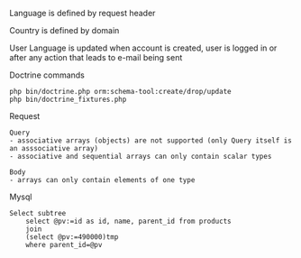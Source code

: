 Language is defined by request header

Country is defined by domain

User Language is updated when account is created, user is logged in or after any action that leads to e-mail being sent

Doctrine commands

    php bin/doctrine.php orm:schema-tool:create/drop/update
    php bin/doctrine_fixtures.php

Request
    
    Query
    - associative arrays (objects) are not supported (only Query itself is an asssociative array)
    - associative and sequential arrays can only contain scalar types
    
    Body
    - arrays can only contain elements of one type
    
Mysql
   
    Select subtree
        select @pv:=id as id, name, parent_id from products
        join
        (select @pv:=490000)tmp
        where parent_id=@pv